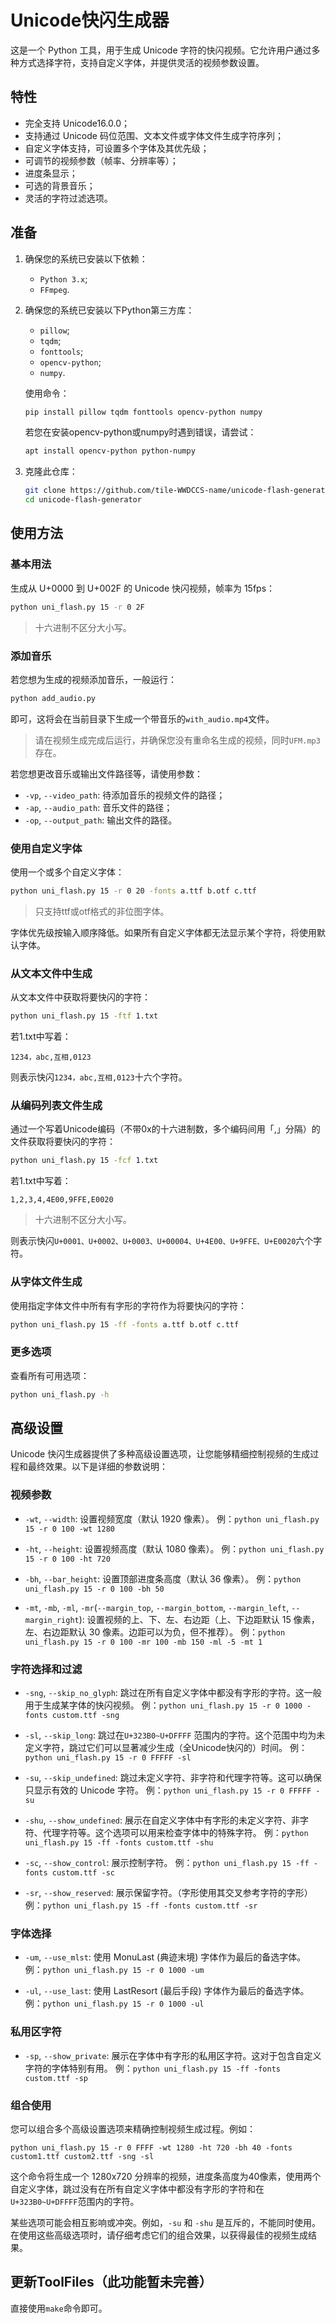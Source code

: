 # Unicode快闪生成器

这是一个 Python 工具，用于生成 Unicode 字符的快闪视频。它允许用户通过多种方式选择字符，支持自定义字体，并提供灵活的视频参数设置。

## 特性

- 完全支持 Unicode16.0.0；
- 支持通过 Unicode 码位范围、文本文件或字体文件生成字符序列；
- 自定义字体支持，可设置多个字体及其优先级；
- 可调节的视频参数（帧率、分辨率等）；
- 进度条显示；
- 可选的背景音乐；
- 灵活的字符过滤选项。

## 准备

1. 确保您的系统已安装以下依赖：
   - `Python 3.x`;
   - `FFmpeg`.

2. 确保您的系统已安装以下Python第三方库：
   - `pillow`;
   - `tqdm`;
   - `fonttools`;
   - `opencv-python`;
   - `numpy`.

   使用命令：

   ```bash
   pip install pillow tqdm fonttools opencv-python numpy
   ```

   若您在安装opencv-python或numpy时遇到错误，请尝试：

   ```bash
   apt install opencv-python python-numpy
   ```

3. 克隆此仓库：
   ```bash
   git clone https://github.com/tile-WWDCCS-name/unicode-flash-generator
   cd unicode-flash-generator
   ```

## 使用方法

### 基本用法

生成从 U+0000 到 U+002F 的 Unicode 快闪视频，帧率为 15fps：

```bash
python uni_flash.py 15 -r 0 2F
```

> 十六进制不区分大小写。

### 添加音乐

若您想为生成的视频添加音乐，一般运行：

```bash
python add_audio.py
```

即可，这将会在当前目录下生成一个带音乐的`with_audio.mp4`文件。

> 请在视频生成完成后运行，并确保您没有重命名生成的视频，同时`UFM.mp3`存在。

若您想更改音乐或输出文件路径等，请使用参数：
- `-vp`, `--video_path`: 待添加音乐的视频文件的路径；
- `-ap`, `--audio_path`: 音乐文件的路径；
- `-op`, `--output_path`: 输出文件的路径。


### 使用自定义字体

使用一个或多个自定义字体：

```bash
python uni_flash.py 15 -r 0 20 -fonts a.ttf b.otf c.ttf
```

> 只支持ttf或otf格式的非位图字体。

字体优先级按输入顺序降低。如果所有自定义字体都无法显示某个字符，将使用默认字体。

### 从文本文件中生成

从文本文件中获取将要快闪的字符：

```bash
python uni_flash.py 15 -ftf 1.txt
```

若1.txt中写着：

```
1234，abc,互相,0123
```

则表示快闪`1234，abc,互相,0123`十六个字符。

### 从编码列表文件生成

通过一个写着Unicode编码（不带0x的十六进制数，多个编码间用「,」分隔）的文件获取将要快闪的字符：

```bash
python uni_flash.py 15 -fcf 1.txt
```

若1.txt中写着：

```
1,2,3,4,4E00,9FFE,E0020
```

> 十六进制不区分大小写。

则表示快闪`U+0001、U+0002、U+0003、U+00004、U+4E00、U+9FFE、U+E0020`六个字符。

### 从字体文件生成

使用指定字体文件中所有有字形的字符作为将要快闪的字符：

```bash
python uni_flash.py 15 -ff -fonts a.ttf b.otf c.ttf
```
### 更多选项

查看所有可用选项：

```bash
python uni_flash.py -h
```

## 高级设置

Unicode 快闪生成器提供了多种高级设置选项，让您能够精细控制视频的生成过程和最终效果。以下是详细的参数说明：

### 视频参数

- `-wt`, `--width`: 设置视频宽度（默认 1920 像素）。
  例：`python uni_flash.py 15 -r 0 100 -wt 1280`

- `-ht`, `--height`: 设置视频高度（默认 1080 像素）。
  例：`python uni_flash.py 15 -r 0 100 -ht 720`

- `-bh`, `--bar_height`: 设置顶部进度条高度（默认 36 像素）。
  例：`python uni_flash.py 15 -r 0 100 -bh 50`

- `-mt`, `-mb`, `-ml`, `-mr`(`--margin_top`, `--margin_bottom`, `--margin_left`, `--margin_right`): 设置视频的上、下、左、右边距（上、下边距默认 15 像素， 左、右边距默认 30 像素。边距可以为负，但不推荐）。
  例：`python uni_flash.py 15 -r 0 100 -mr 100 -mb 150 -ml -5 -mt 1`

### 字符选择和过滤

- `-sng`, `--skip_no_glyph`: 跳过在所有自定义字体中都没有字形的字符。这一般用于生成某字体的快闪视频。
  例：`python uni_flash.py 15 -r 0 1000 -fonts custom.ttf -sng`

- `-sl`, `--skip_long`: 跳过在`U+323B0~U+DFFFF` 范围内的字符。这个范围中均为未定义字符，跳过它们可以显著减少生成（全Unicode快闪的）时间。
  例：`python uni_flash.py 15 -r 0 FFFFF -sl`

- `-su`, `--skip_undefined`: 跳过未定义字符、非字符和代理字符等。这可以确保只显示有效的 Unicode 字符。
  例：`python uni_flash.py 15 -r 0 FFFFF -su`

- `-shu`, `--show_undefined`: 展示在自定义字体中有字形的未定义字符、非字符、代理字符等。这个选项可以用来检查字体中的特殊字符。
  例：`python uni_flash.py 15 -ff -fonts custom.ttf -shu`

- `-sc`, `--show_control`: 展示控制字符。
  例：`python uni_flash.py 15 -ff -fonts custom.ttf -sc`

- `-sr`, `--show_reserved`: 展示保留字符。（字形使用其交叉参考字符的字形）
  例：`python uni_flash.py 15 -ff -fonts custom.ttf -sr`

### 字体选择

- `-um`, `--use_mlst`: 使用 MonuLast (典迹末境) 字体作为最后的备选字体。
  例：`python uni_flash.py 15 -r 0 1000 -um`

- `-ul`, `--use_last`: 使用 LastResort (最后手段) 字体作为最后的备选字体。
  例：`python uni_flash.py 15 -r 0 1000 -ul`

### 私用区字符

- `-sp`, `--show_private`: 展示在字体中有字形的私用区字符。这对于包含自定义字符的字体特别有用。
  例：`python uni_flash.py 15 -ff -fonts custom.ttf -sp`

### 组合使用

您可以组合多个高级设置选项来精确控制视频生成过程。例如：

```
python uni_flash.py 15 -r 0 FFFF -wt 1280 -ht 720 -bh 40 -fonts custom1.ttf custom2.ttf -sng -sl
```

这个命令将生成一个 1280x720 分辨率的视频，进度条高度为40像素，使用两个自定义字体，跳过没有在所有自定义字体中都没有字形的字符和在`U+323B0~U+DFFFF`范围内的字符。

某些选项可能会相互影响或冲突。例如，`-su` 和 `-shu` 是互斥的，不能同时使用。在使用这些高级选项时，请仔细考虑它们的组合效果，以获得最佳的视频生成结果。

## 更新ToolFiles（此功能暂未完善）

直接使用`make`命令即可。
